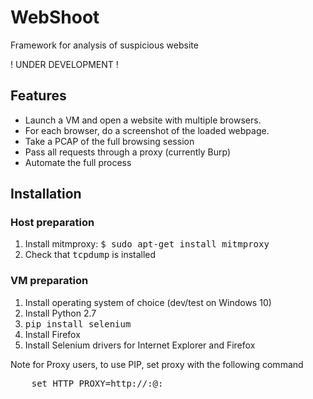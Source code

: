 # WebShoot
Framework for analysis of suspicious website

! UNDER DEVELOPMENT !

## Features

* Launch a VM and open a website with multiple browsers.
* For each browser, do a screenshot of the loaded webpage.
* Take a PCAP of the full browsing session
* Pass all requests through a proxy (currently Burp)
* Automate the full process

## Installation

### Host preparation
1. Install mitmproxy: <tt>$ sudo apt-get install mitmproxy</tt>
2. Check that <tt>tcpdump</tt> is installed

### VM preparation

1. Install operating system of choice (dev/test on Windows 10)
1. Install Python 2.7
1. <tt>pip install selenium</tt>
1. Install Firefox
1. Install Selenium drivers for Internet Explorer and Firefox


Note for Proxy users, to use PIP, set proxy with the following command
<pre>
	set HTTP_PROXY=http://<username>:<password>@<proxy address>:<port>
</pre>

